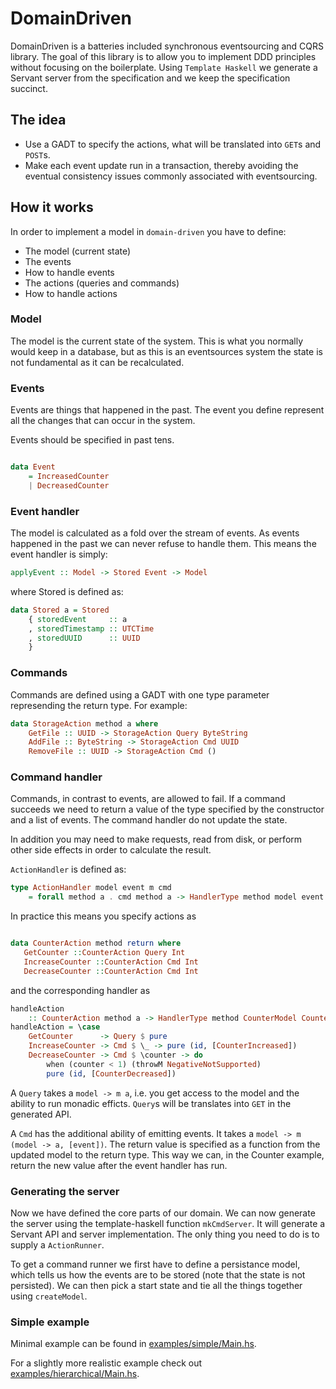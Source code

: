 # DomainDriven

DomainDriven is a batteries included synchronous eventsourcing and CQRS library. The goal of this library is to allow you to implement DDD principles without focusing on the boilerplate. Using `Template Haskell` we generate a Servant server from the specification and we keep the specification succinct.

## The idea

- Use a GADT to specify the actions, what will be translated into `GET`s and `POST`s.
- Make each event update run in a transaction, thereby avoiding the eventual consistency issues commonly associated with eventsourcing.

## How it works

In order to implement a model in `domain-driven` you have to define:
- The model (current state)
- The events
- How to handle events
- The actions (queries and commands)
- How to handle actions

### Model

The model is the current state of the system. This is what you normally would keep in a database, but as this is an eventsources system the state is not fundamental as it can be recalculated.

### Events

Events are things that happened in the past. The event you define represent all the changes that can occur in the system.

Events should be specified in past tens.
```haskell

data Event
    = IncreasedCounter
    | DecreasedCounter
```

### Event handler

The model is calculated as a fold over the stream of events. As events happened in the past we can never refuse to handle them. This means the event handler is simply:

``` haskell
applyEvent :: Model -> Stored Event -> Model
```

where Stored is defined as:
``` haskell
data Stored a = Stored
    { storedEvent     :: a
    , storedTimestamp :: UTCTime
    , storedUUID      :: UUID
    }
```

### Commands

Commands are defined using a GADT with one type parameter represending the return type. For example:

``` haskell
data StorageAction method a where
    GetFile :: UUID -> StorageAction Query ByteString
    AddFile :: ByteString -> StorageAction Cmd UUID
    RemoveFile :: UUID -> StorageAction Cmd ()
```

### Command handler

Commands, in contrast to events, are allowed to fail. If a command succeeds we need to return a value of the type specified by the constructor and a list of events. The command handler do not update the state.

In addition you may need to make requests, read from disk, or perform other side effects in order to calculate the result.

`ActionHandler` is defined as:

``` haskell
type ActionHandler model event m cmd
    = forall method a . cmd method a -> HandlerType method model event m a
```

In practice this means you specify actions as

```haskell

data CounterAction method return where
   GetCounter ::CounterAction Query Int
   IncreaseCounter ::CounterAction Cmd Int
   DecreaseCounter ::CounterAction Cmd Int
```

and the corresponding handler as

```haskell
handleAction
    :: CounterAction method a -> HandlerType method CounterModel CounterEvent IO a
handleAction = \case
    GetCounter      -> Query $ pure
    IncreaseCounter -> Cmd $ \_ -> pure (id, [CounterIncreased])
    DecreaseCounter -> Cmd $ \counter -> do
        when (counter < 1) (throwM NegativeNotSupported)
        pure (id, [CounterDecreased])

```

A `Query` takes a `model -> m a`, i.e. you get access to the model and the ability to run monadic efficts. `Query`s will be translates into `GET` in the generated API.

A `Cmd` has the additional ability of emitting events. It takes a `model -> m (model -> a, [event])`. The return value is specified as a function from the updated model to the return type. This way we can, in the Counter example, return the new value after the event handler has run.


### Generating the server

Now we have defined the core parts of our domain. We can now generate the server using the template-haskell function `mkCmdServer`. It will generate a Servant API and server implementation. The only thing you need to do is to supply a `ActionRunner`.

To get a command runner we first have to define a persistance model, which tells us how the events are to be stored (note that the state is not persisted). We can then pick a start state and tie all the things together using `createModel`.

### Simple example

Minimal example can be found in [examples/simple/Main.hs](examples/simple/Main.hs).

For a slightly more realistic example check out [examples/hierarchical/Main.hs](examples/hierarchical/Main.hs).
